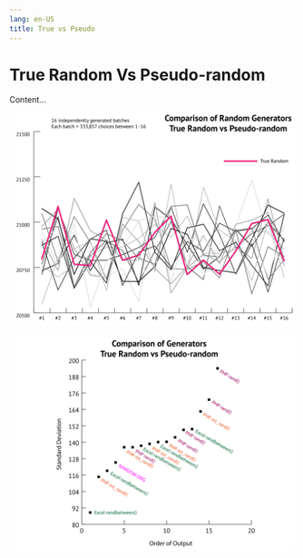 ```yaml
---
lang: en-US
title: True vs Pseudo
---
```


# True Random Vs Pseudo-random

Content...

![img](../_media/graphs/rr-mrk-b1.svg 'Batch1s comparison')

![img](../_media/graphs/stdev-rr-mrk-b1.svg 'Generator output comparison')